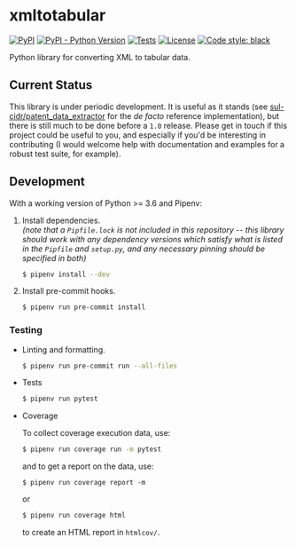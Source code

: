 # xmltotabular

[![PyPI](https://img.shields.io/pypi/v/xmltotabular?logo=pypi&logoColor=white)](https://pypi.org/project/xmltotabular/)
[![PyPI - Python Version](https://img.shields.io/pypi/pyversions/xmltotabular?logo=python&logoColor=white)](https://pypi.org/project/xmltotabular/)
[![Tests](https://github.com/simonwiles/xmltotabular/actions/workflows/test.yml/badge.svg)](https://github.com/simonwiles/xmltotabular/actions/workflows/test.yml)
[![License](https://img.shields.io/github/license/simonwiles/xmltotabular)](https://github.com/simonwiles/xmltotabular/blob/main/LICENSE)
[![Code style: black](https://img.shields.io/badge/code%20style-black-000000.svg)](https://github.com/psf/black)

Python library for converting XML to tabular data.


## Current Status

This library is under periodic development. It is useful as it stands (see [sul-cidr/patent_data_extractor](https://github.com/sul-cidr/patent_data_extractor) for the _de facto_ reference implementation), but there is still much to be done before a `1.0` release. Please get in touch if this project could be useful to you, and especially if you'd be interesting in contributing (I would welcome help with documentation and examples for a robust test suite, for example).

<!-- markdownlint-disable commands-show-output -->
## Development

With a working version of Python >= 3.6 and Pipenv:

1. Install dependencies.  
   _(note that a `Pipfile.lock` is not included in this repository -- this library should work with any dependency versions which satisfy what is listed in the `Pipfile` and `setup.py`, and any necessary pinning should be specified in both)_

   ```sh
   $ pipenv install --dev
   ```

2. Install pre-commit hooks.

   ```sh
   $ pipenv run pre-commit install
   ```


### Testing

- Linting and formatting.

  ```sh
  $ pipenv run pre-commit run --all-files
  ```

- Tests

  ```sh
  $ pipenv run pytest
  ```

- Coverage

  To collect coverage execution data, use:

  ```sh
  $ pipenv run coverage run -m pytest
  ```

  and to get a report on the data, use:

  ```sg
  $ pipenv run coverage report -m
  ```

  or

  ```sh
  $ pipenv run coverage html
  ```

  to create an HTML report in `htmlcov/`.
